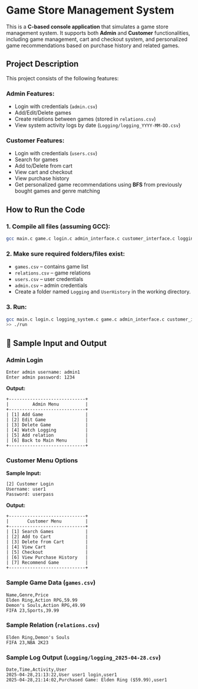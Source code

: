# Game Store Management System

This is a **C-based console application** that simulates a game store management system. It supports both **Admin** and **Customer** functionalities, including game management, cart and checkout system, and personalized game recommendations based on purchase history and related games.



## Project Description

This project consists of the following features:

### Admin Features:
- Login with credentials (`admin.csv`)
- Add/Edit/Delete games
- Create relations between games (stored in `relations.csv`)
- View system activity logs by date (`Logging/logging_YYYY-MM-DD.csv`)

### Customer Features:
- Login with credentials (`users.csv`)
- Search for games
- Add to/Delete from cart
- View cart and checkout
- View purchase history
- Get personalized game recommendations using **BFS** from previously bought games and genre matching



## How to Run the Code

### 1. Compile all files (assuming GCC):
```bash
gcc main.c game.c login.c admin_interface.c customer_interface.c logging_system.c -o gamestore
```

### 2. Make sure required folders/files exist:
- `games.csv` – contains game list
- `relations.csv` – game relations
- `users.csv` – user credentials
- `admin.csv` – admin credentials
- Create a folder named `Logging` and `UserHistory` in the working directory.

### 3. Run:
```bash
gcc main.c login.c logging_system.c game.c admin_interface.c customer_interface.c -o run
>> ./run
```



## 📝 Sample Input and Output

### Admin Login
```
Enter admin username: admin1
Enter admin password: 1234
```
**Output:**
```
+-----------------------------+
|         Admin Menu          |
+-----------------------------+
| [1] Add Game                |
| [2] Edit Game               |
| [3] Delete Game             |
| [4] Watch Logging           |
| [5] Add relation            |
| [6] Back to Main Menu       |
+-----------------------------+
```



### Customer Menu Options

**Sample Input:**
```
[2] Customer Login
Username: user1
Password: userpass
```

**Output:**
```
+-----------------------------+
|       Customer Menu         |
+-----------------------------+
| [1] Search Games            |
| [2] Add to Cart             |
| [3] Delete from Cart        |
| [4] View Cart               |
| [5] Checkout                |
| [6] View Purchase History   |
| [7] Recommend Game          |
+-----------------------------+
```



### Sample Game Data (`games.csv`)
```csv
Name,Genre,Price
Elden Ring,Action RPG,59.99
Demon's Souls,Action RPG,49.99
FIFA 23,Sports,39.99
```



### Sample Relation (`relations.csv`)
```csv
Elden Ring,Demon's Souls
FIFA 23,NBA 2K23
```



### Sample Log Output (`Logging/logging_2025-04-28.csv`)
```csv
Date,Time,Activity,User
2025-04-28,21:13:22,User user1 login,user1
2025-04-28,21:14:02,Purchased Game: Elden Ring ($59.99),user1
```
